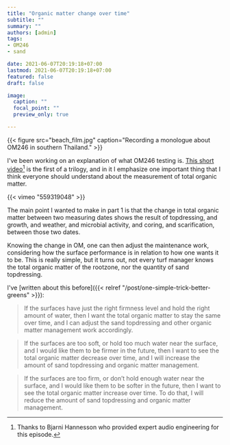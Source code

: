 ```yaml
---
title: "Organic matter change over time"
subtitle: ""
summary: ""
authors: [admin]
tags: 
- OM246
- sand

date: 2021-06-07T20:19:18+07:00
lastmod: 2021-06-07T20:19:18+07:00
featured: false
draft: false

image:
  caption: ""
  focal_point: ""
  preview_only: true

---
```

{{< figure src="beach_film.jpg" caption="Recording a monologue about OM246 in southern Thailand." >}}

I've been working on an explanation of what OM246 testing is. [This short video](https://vimeo.com/559319048)[^1] is the first of a trilogy, and in it I emphasize one important thing that I think everyone should understand about the measurement of total organic matter.

[^1]: Thanks to Bjarni Hannesson who provided expert audio engineering for this episode. 

{{< vimeo "559319048" >}}

The main point I wanted to make in part 1 is that the change in total organic matter between two measuring dates shows the result of topdressing, and growth, and weather, and microbial activity, and coring, and scarification, between those two dates. 

Knowing the change in OM, one can then adjust the maintenance work, considering how the surface performance is in relation to how one wants it to be. This is really simple, but it turns out, not every turf manager knows the total organic matter of the rootzone, nor the quantity of sand topdressing.

I've [written about this before]({{< relref "/post/one-simple-trick-better-greens" >}}):

> If the surfaces have just the right firmness level and hold the right amount of water, then I want the total organic matter to stay the same over time, and I can adjust the sand topdressing and other organic matter management work accordingly.

> If the surfaces are too soft, or hold too much water near the surface, and I would like them to be firmer in the future, then I want to see the total organic matter decrease over time, and I will increase the amount of sand topdressing and organic matter management.

> If the surfaces are too firm, or don’t hold enough water near the surface, and I would like them to be softer in the future, then I want to see the total organic matter increase over time. To do that, I will reduce the amount of sand topdressing and organic matter management.
